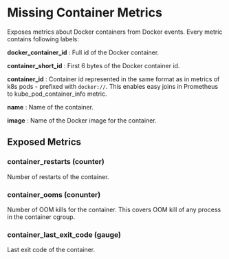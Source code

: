 # Missing Container Metrics

Exposes metrics about Docker containers from Docker events.
Every metric contains following labels:

**docker_container_id**
: Full id of the Docker container.

**container_short_id**
: First 6 bytes of the Docker container id.

**container_id**
: Container id represented in the same format as in metrics of k8s pods - prefixed with `docker://`. This enables easy joins in Prometheus to kube_pod_container_info metric.

**name**
: Name of the container.

**image**
: Name of the Docker image for the container.

## Exposed Metrics

### container_restarts (counter)
Number of restarts of the container. 

### container_ooms (conunter)
Number of OOM kills for the container. This covers OOM kill of any process in the container cgroup.

### container_last_exit_code (gauge)
Last exit code of the container.
